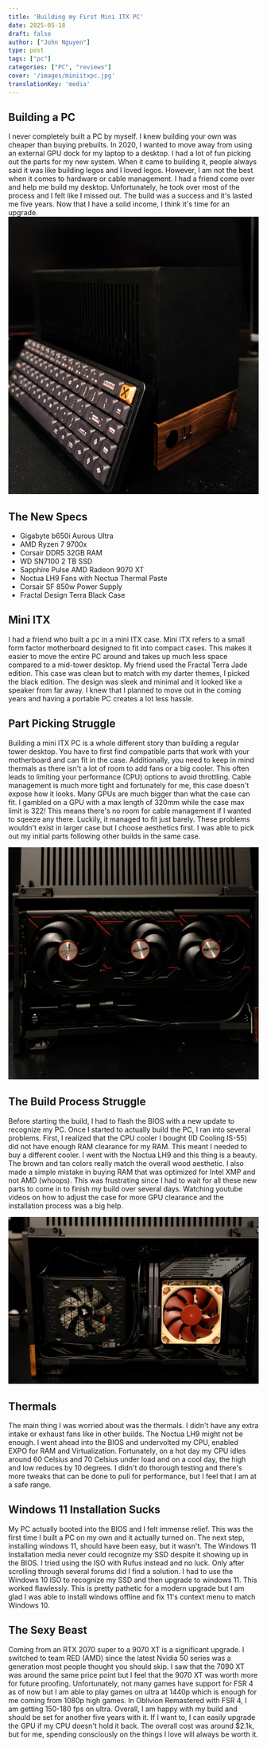 ```yaml
---
title: 'Building my First Mini ITX PC'
date: 2025-05-18
draft: false
author: ["John Nguyen"]
type: post
tags: ["pc"]
categories: ["PC", "reviews"]
cover: '/images/miniitxpc.jpg'
translationKey: 'media'
---
```


## Building a PC
I never completely built a PC by myself. I knew building your own was cheaper than buying prebuilts. In 2020, I wanted to move away from using an external GPU dock for my laptop to a desktop. I had a lot of fun picking out the parts for my new system. When it came to building it, people always said it was like building legos and I loved legos. However, I am not the best when it comes to hardware or cable management. I had a friend come over and help me build my desktop. Unfortunately, he took over most of the process and I felt like I missed out. The build was a success and it's lasted me five years. Now that I have a solid income, I think it's time for an upgrade. 
![Image Description](/images/miniitxpc.jpg)


## The New Specs
- Gigabyte b650i Aurous Ultra 
- AMD Ryzen 7 9700x
- Corsair DDR5 32GB RAM
- WD SN7100 2 TB SSD
- Sapphire Pulse AMD Radeon 9070 XT
- Noctua LH9 Fans with Noctua Thermal Paste
- Corsair SF 850w Power Supply
- Fractal Design Terra Black Case

## Mini ITX
I had a friend who built a pc in a mini ITX case. Mini ITX refers to a small form factor motherboard designed to fit into compact cases. This makes it easier to move the entire PC around and takes up much less space compared to a mid-tower desktop. My friend used the Fractal Terra Jade edition. This case was clean but to match with my darter themes, I picked the black edition. The design was sleek and minimal and it looked like a speaker from far away. I knew that I planned to move out in the coming years and having a portable PC creates a lot less hassle.

## Part Picking Struggle
Building a mini ITX PC is a whole different story than building a regular tower desktop. You have to first find compatible parts that work with your motherboard and can fit in the case. Additionally, you need to keep in mind thermals as there isn't a lot of room to add fans or a big cooler. This often leads to limiting your performance (CPU) options to avoid throttling. Cable management is much more tight and fortunately for me, this case doesn't expose how it looks. Many GPUs are much bigger than what the case can fit. I gambled on a GPU with a max length of 320mm while the case max limit is 322! This means there's no room for cable management if I wanted to sqeeze any there. Luckily, it managed to fit just barely. These problems wouldn't exist in larger case but I choose aesthetics first. I was able to pick out my initial parts following other builds in the same case.

![Image Description](/images/gpu.jpg)


## The Build Process Struggle
Before starting the build, I had to flash the BIOS with a new update to recognize my PC. Once I started to actually build the PC, I ran into several problems. First, I realized that the CPU cooler I bought (ID Cooling IS-55) did not have enough RAM clearance for my RAM. This meant I needed to buy a different cooler. I went with the Noctua LH9 and this thing is a beauty. The brown and tan colors really match the overall wood aesthetic. I also made a simple mistake in buying RAM that was optimized for Intel XMP and not AMD (whoops). This was frustrating since I had to wait for all these new parts to come in to finish my build over several days. Watching youtube videos on how to adjust the case for more GPU clearance and the installation process was a big help.

![Image Description](/images/cpucooler.jpg)

## Thermals
The main thing I was worried about was the thermals. I didn't have any extra intake or exhaust fans like in other builds. The Noctua LH9 might not be enough. I went ahead into the BIOS and undervolted my CPU, enabled EXPO for RAM and Virtualization. Fortunately, on a hot day my CPU idles around 60 Celsius and 70 Celsius under load and on a cool day, the high and low reduces by 10 degrees. I didn't do thorough testing and there's more tweaks that can be done to pull for performance, but I feel that I am at a safe range.

## Windows 11 Installation Sucks
My PC actually booted into the BIOS and I felt immense relief. This was the first time I built a PC on my own and it actually turned on. The next step, installing windows 11, should have been easy, but it wasn't. The Windows 11 Installation media never could recognize my SSD despite it showing up in the BIOS. I tried using the ISO with Rufus instead and no luck. Only after scrolling through several forums did I find a solution. I had to use the Windows 10 ISO to recognize my SSD and then upgrade to windows 11. This worked flawlessly. This is pretty pathetic for a modern upgrade but I am glad I was able to install windows offline and fix 11's context menu to match Windows 10. 

## The Sexy Beast
Coming from an RTX 2070 super to a 9070 XT is a significant upgrade. I switched to team RED (AMD) since the latest Nvidia 50 series was a generation most people thought you should skip. I saw that the 7090 XT was around the same price point but I feel that the 9070 XT was worth more for future proofing. Unfortunately, not many games have support for FSR 4 as of now but I am able to play games on ultra at 1440p which is enough for me coming from 1080p high games. In Oblivion Remastered with FSR 4, I am getting 150-180 fps on ultra. Overall, I am happy with my build and should be set for another five years with it. If I want to, I can easily upgrade the GPU if my CPU doesn't hold it back. The overall cost was around $2.1k, but for me, spending consciously on the things I love will always be worth it. 

